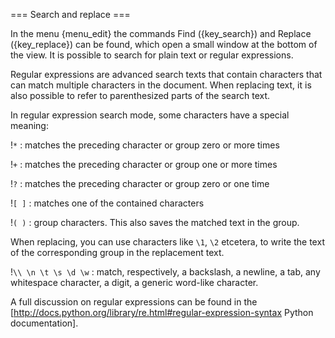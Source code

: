 === Search and replace ===

In the menu {menu_edit} the commands Find ({key_search})
and Replace ({key_replace}) can be found, which open a small window at the
bottom of the view.
It is possible to search for plain text or regular expressions.

Regular expressions are advanced search texts that contain characters that can
match multiple characters in the document.
When replacing text, it is also possible to refer to parenthesized parts of the
search text.

In regular expression search mode, some characters have a special meaning:

!`*`
: matches the preceding character or group zero or more times

!`+`
: matches the preceding character or group one or more times

!`?`
: matches the preceding character or group zero or one time

!`[ ]`
: matches one of the contained characters

!`( )`
: group characters. This also saves the matched text in the group.

  When replacing, you can use characters like `\1`, `\2` etcetera,
  to write the text of the corresponding group in the replacement text.

!`\\ \n \t \s \d \w`
: match, respectively, a backslash, a newline, a tab, any whitespace
  character, a digit, a generic word-like character.

A full discussion on regular expressions can be found in the
[http://docs.python.org/library/re.html#regular-expression-syntax
Python documentation].


